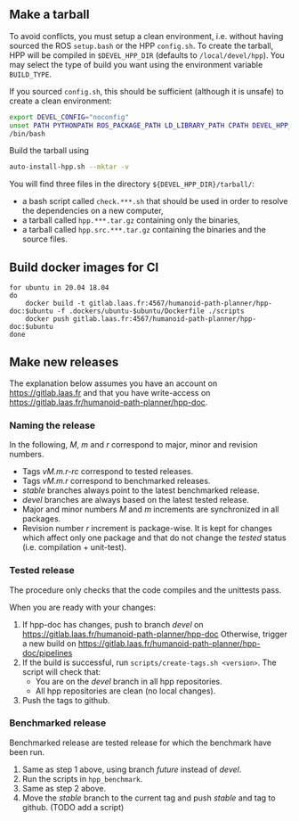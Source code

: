 ## Make a tarball

To avoid conflicts, you must setup a clean environment,
i.e. without having sourced the ROS `setup.bash` or the HPP `config.sh`.
To create the tarball, HPP will be compiled in `$DEVEL_HPP_DIR` (defaults to `/local/devel/hpp`).
You may select the type of build you want using the environment variable `BUILD_TYPE`.

If you sourced `config.sh`, this should be sufficient (although it is unsafe) to create a clean
environment:
```bash
export DEVEL_CONFIG="noconfig"
unset PATH PYTHONPATH ROS_PACKAGE_PATH LD_LIBRARY_PATH CPATH DEVEL_HPP_DIR PKG_CONFIG_PATH CMAKE_PREFIX_PATH HPPCD_PATH
/bin/bash
```

Build the tarball using
```bash
auto-install-hpp.sh --mktar -v
```

You will find three files in the directory `${DEVEL_HPP_DIR}/tarball/`:
* a bash script called `check.***.sh` that should be used in order to resolve the dependencies on a new computer,
* a tarball called `hpp.***.tar.gz` containing only the binaries,
* a tarball called `hpp.src.***.tar.gz` containing the binaries and the source files.

## Build docker images for CI

```
for ubuntu in 20.04 18.04
do
    docker build -t gitlab.laas.fr:4567/humanoid-path-planner/hpp-doc:$ubuntu -f .dockers/ubuntu-$ubuntu/Dockerfile ./scripts
    docker push gitlab.laas.fr:4567/humanoid-path-planner/hpp-doc:$ubuntu
done
```

## Make new releases

The explanation below assumes you have an account on https://gitlab.laas.fr and that
you have write-access on https://gitlab.laas.fr/humanoid-path-planner/hpp-doc.

### Naming the release

In the following, *M*, *m* and *r* correspond to major, minor and revision numbers.

- Tags *vM.m.r-rc* correspond to tested releases.
- Tags *vM.m.r* correspond to benchmarked releases.
- *stable* branches always point to the latest benchmarked release.
- *devel* branches are always based on the latest tested release.
- Major and minor numbers *M* and *m* increments are synchronized in all packages.
- Revision number *r* increment is package-wise.
  It is kept for changes which affect only one package and that do not change the
  *tested* status (i.e. compilation + unit-test).

### Tested release

The procedure only checks that the code compiles and the unittests pass.

When you are ready with your changes:
1. If hpp-doc has changes, push to branch *devel* on https://gitlab.laas.fr/humanoid-path-planner/hpp-doc
   Otherwise, trigger a new build on https://gitlab.laas.fr/humanoid-path-planner/hpp-doc/pipelines
2. If the build is successful, run `scripts/create-tags.sh <version>`.
   The script will check that:
   - You are on the *devel* branch in all hpp repositories.
   - All hpp repositories are clean (no local changes).
3. Push the tags to github.

### Benchmarked release

Benchmarked release are tested release for which the benchmark have been run.

1. Same as step 1 above, using branch *future* instead of *devel*.
2. Run the scripts in `hpp_benchmark`.
3. Same as step 2 above.
4. Move the *stable* branch to the current tag and push *stable* and tag to github. (TODO add a script)
